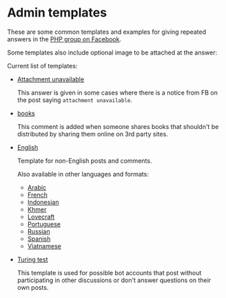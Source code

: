 # Admin templates

These are some common templates and examples for giving repeated answers in the
[PHP group on Facebook](https://www.facebook.com/groups/2204685680/).

Some templates also include optional image to be attached at the answer:

Current list of templates:

* [Attachment unavailable](attachment-unavailable.txt)

  This answer is given in some cases where there is a notice from FB on the post
  saying `attachment unavailable`.

* [books](books.txt)

  This comment is added when someone shares books that shouldn't be distributed
  by sharing them online on 3rd party sites.

* [English](english.txt)

  Template for non-English posts and comments.

  Also available in other languages and formats:

  * [Arabic](english-arabic.txt)
  * [French](english-french.txt)
  * [Indonesian](english-indonesian.txt)
  * [Khmer](english-khmer.txt)
  * [Lovecraft](english-lovecraft.txt)
  * [Portuguese](english-portuguese.txt)
  * [Russian](english-russian.txt)
  * [Spanish](english-spanish.txt)
  * [Viatnamese](english-viatnamese.txt)

* [Turing test](turing-test.txt)

  This template is used for possible bot accounts that post without participating
  in other discussions or don't answer questions on their own posts.
